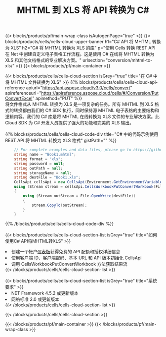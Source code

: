 ﻿---
title:  MHTML 到 XLS 将 API 转换为 C#
description: 用于 Microsoft Excel 和 OpenOffice Calc 的云 API 和 SDK。将电子表格转换为其他格式文件。
url: /zh/net/conversion/mhtml-to-xls/
---
{{< blocks/products/pf/main-wrap-class isAutogenPage="true" >}}
{{< blocks/products/cells/cells-cloud-upper-banner h1="C# API 将 MHTML 转换为 XLS" h2="C# 将 MHTML 转换为 XLS 的库" p="使用 Cells 转换 REST API 在 Net 中创建自定义电子表格工作流程。这是使用 C# 在线将 MHTML 转换为 XLS 和其他文档格式的专业解决方案。" urlsection="conversion/mhtml-to-xls/" >}}
{{< blocks/products/pf/main-container >}}

{{< blocks/products/cells/cells-cloud-section isGrey="true" title="在 C# 中将 MHTML 文件转换为 XLS" >}}
{{% blocks/products/cells/cells-cloud-api-reference apiurl="https://api.aspose.cloud/v3.0/cells/convert" apireferenceurl="https://apireference.aspose.cloud/cells/#/Conversion/PutConvertExcel" apimethod="PUT" %}}
<br/>
将文件格式从 MHTML 转换为 XLS 是一项复杂的任务。所有 MHTML 到 XLS 格式的转换都由我们的 C# SDK 执行，同时保持源 MHTML 电子表格的主要结构和逻辑内容。我们的 C# 库是将 MHTML 在线转换为 XLS 文件的专业解决方案。此 Cloud SDK 为 C# 开发人员提供了强大的功能和完美的 XLS 输出。
<br/>
<br/>
{{% blocks/products/cells/cells-cloud-code-div title="C# 中的代码示例使用 REST API 将 MHTML 转换为 XLS 格式" gistPath="" %}}
 
```cs
    // For complete examples and data files, please go to https://github.com/aspose-cells-cloud/aspose-cells-cloud-dotnet/
    string name = "Book1.mhtml";
    string format = "xls";
    string password = null;
    string outPath = null;
    string storageName = null;
    string destFile = "Book1.xls";
    CellsApi cellsApi = new CellsApi(Environment.GetEnvironmentVariable("ProductClientId"), Environment.GetEnvironmentVariable("ProductClientSecret"));
    using (Stream stream = cellsApi.CellsWorkbookPutConvertWorkbook(File.OpenRead(name), format, password, outPath, storageName))
    {
        using (Stream outStream = File.OpenWrite(destFile))
        {
            stream.CopyTo(outStream);
        }
    }
```
 
{{% /blocks/products/cells/cells-cloud-code-div %}}
<br/>
<br/>
{{< blocks/products/cells/cells-cloud-section-list isGrey="true" title="如何使用C# API将MHTML转XLS" >}}
<li>创建一个帐户<a href="https://dashboard.aspose.cloud/">仪表板</a>获得免费的 API 配额和授权详细信息</li>
<li>使用客户端 ID、客户端密码、基本 URL 和 API 版本初始化 CellsApi</li>
<li>调用 CellsWorkbookPutConvertWorkbook 方法获取结果流</li>
{{< /blocks/products/cells/cells-cloud-section-list >}}
<br/>
<br/>
{{< blocks/products/cells/cells-cloud-section-list isGrey="true" title="系统要求" >}}
<li>NET Framework 4.5.2 或更新版本</li>
<li>网络标准 2.0 或更新版本</li>
{{< /blocks/products/cells/cells-cloud-section-list >}}

{{< /blocks/products/cells/cells-cloud-section >}}

{{< /blocks/products/pf/main-container >}}
{{< /blocks/products/pf/main-wrap-class >}}
